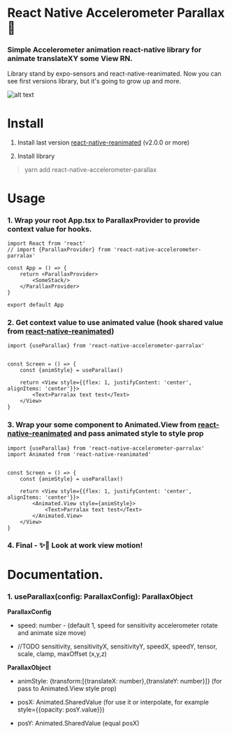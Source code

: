 # React Native Accelerometer Parallax 🍻

### Simple Accelerometer animation react-native library for animate translateXY some View RN.

Library stand by expo-sensors and react-native-reanimated. Now you can see first versions library, but it's going to
grow up and more.

![alt text](http://interhub.github.io/source/parallax-lib.gif)

# Install

1. Install last version [react-native-reanimated](https://github.com/software-mansion/react-native-reanimated) (v2.0.0
   or more)

2. Install library

> yarn add react-native-accelerometer-parallax

# Usage

### 1. Wrap your root App.tsx to ParallaxProvider to provide context value for hooks.

```tsx
import React from 'react'
// import {ParallaxProvider} from 'react-native-accelerometer-parralax'

const App = () => {
    return <ParallaxProvider>
        <SomeStack/>
    </ParallaxProvider>
}

export default App

```

### 2. Get context value to use animated value (hook shared value from [react-native-reanimated](https://github.com/software-mansion/react-native-reanimated))

```tsx
import {useParallax} from 'react-native-accelerometer-parralax'


const Screen = () => {
    const {animStyle} = useParallax()

    return <View style={{flex: 1, justifyContent: 'center', alignItems: 'center'}}>
        <Text>Parralax text test</Text>
    </View>
}

```

### 3. Wrap your some component to Animated.View from [react-native-reanimated](https://github.com/software-mansion/react-native-reanimated) and pass animated style to style prop

```tsx 
import {useParallax} from 'react-native-accelerometer-parralax'
import Animated from 'react-native-reanimated'


const Screen = () => {
    const {animStyle} = useParallax()

    return <View style={{flex: 1, justifyContent: 'center', alignItems: 'center'}}>
        <Animated.View style={animStyle}>
            <Text>Parralax text test</Text>
        </Animated.View>
    </View>
}

```

### 4. Final - ✨📲 Look at work view motion!

# Documentation.

### 1. useParallax(config: **ParallaxConfig**): **ParallaxObject**

**ParallaxConfig**

- speed: number - (default 1, speed for sensitivity accelerometer rotate and animate size move)

- //TODO sensitivity, sensitivityX, sensitivityY, speedX, speedY, tensor, scale, clamp, maxOffset (x,y,z)

**ParallaxObject**

- animStyle: {transform:[{translateX: number},{translateY: number}]} (for pass to Animated.View style prop)

- posX: Animated.SharedValue<number> (for use it or interpolate, for example style={{opacity: posY.value}})

- posY: Animated.SharedValue<number> (equal posX) 
